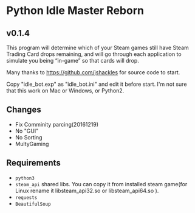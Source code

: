 Python Idle Master Reborn
===========

v0.1.4
-------

This program will determine which of your Steam games still have Steam Trading Card drops remaining, and will go through each application to simulate you being “in-game” so that cards will drop.

Many thanks to https://github.com/jshackles for source code to start.

Copy "idle_bot.exp" as "idle_bot.ini" and edit it before start.
I'm not sure that this work on Mac or Windows, or Python2.

Changes
-------
* Fix Comminity parcing(20161219)
* No "GUI"
* No Sorting
* MultyGaming

Requirements
-------
* `python3`
* `steam_api` shared libs. You can copy it from installed steam game(for Linux rename it libsteam_api32.so or libsteam_api64.so ).
* `requests`
* `BeautifulSoup`
